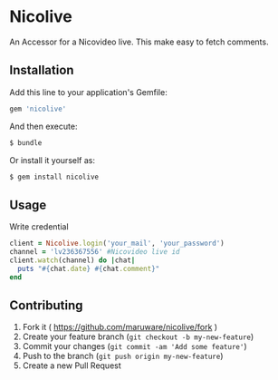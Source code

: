 # Nicolive

An Accessor for a Nicovideo live.
This make easy to fetch comments.

## Installation

Add this line to your application's Gemfile:

```ruby
gem 'nicolive'
```

And then execute:

```bash
$ bundle
```

Or install it yourself as:

```bash
$ gem install nicolive
```

## Usage

Write credential

```ruby
client = Nicolive.login('your_mail', 'your_password')
channel = 'lv236367556' #Nicovideo live id
client.watch(channel) do |chat|
  puts "#{chat.date} #{chat.comment}"
end
```

## Contributing

1. Fork it ( https://github.com/maruware/nicolive/fork )
2. Create your feature branch (`git checkout -b my-new-feature`)
3. Commit your changes (`git commit -am 'Add some feature'`)
4. Push to the branch (`git push origin my-new-feature`)
5. Create a new Pull Request
